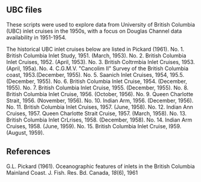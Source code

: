 ## UBC files
These scripts were used to explore data from University of British Columbia (UBC) inlet cruises in the 1950s, with a focus on Douglas Channel data availability in 1951-1954.

The historical UBC inlet cruises below are listed in Pickard (1961).
No. 1. British Columbia Inlet Study, 1951. (March, 1953).
No. 2. British Columbia Inlet Cruises, 1952. (April, 1953).
No. 3. British Coltrmbia Inlet Cruises, 1953. (April, 195a).
No. 4. C.G.M.V. "Cancolim II" Survey of the British Columbia coast, 1953.(December, 1955).
No. 5. Saanich Inlet Cruises, 1954, 195.5. (December, 1955).
No. 6. British Columbia Inlet Cruise, 1954. (December, 1955).
No. 7. British Columbia Inlet Cruise, 1955. (December, 1955).
No. 8. British Columbia Inlet Cruise, 1956. (October, 1956).
No. 9. Queen Charlotte Strait, 1956. (November, 1956).
No. 10. Indian Arm, 1956. (December, 1956).
No. 11. British Columbia Inlet Cruises, 1957. (June, 1958).
No. 12. Indian Ann Cruises, 1957. Queen Charlotte Strait Cruise, 1957. (March, 1958).
No. 13. British Columbia Inlet CrLrises, 1958. (December, 1958).
No. 14. Indian Arm Cruises, 1958. (June, 1959).
No. 15. British Columbia Inlet Cruise, I959. (August, 1959).

## References
G.L. Pickard (1961). Oceanographic features of inlets in the British Columbia Mainland Coast. J. Fish. Res. Bd. Canada, *18*(6), 1961
